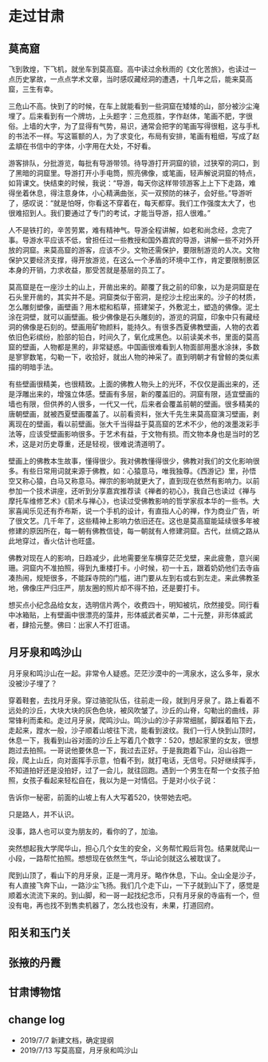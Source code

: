 # 走过甘肃

## 莫高窟

飞到敦煌，下飞机，就坐车到莫高窟。高中读过余秋雨的《文化苦旅》，也读过一点历史掌故，一点点学术文章，当时感叹藏经洞的遭遇，十几年之后，能来莫高窟，三生有幸。

三危山不高。快到了的时候，在车上就能看到一些洞窟在矮矮的山，部分被沙尘淹埋了。后来看到有一个牌坊，上头题字：三危揽胜，字作赵体，笔画不肥，字很俗。上墙的大字，为了显得有气势，易识，通常会把字的笔画写得很粗，这与手札的书法不一样。写这匾额的人，为了求变化，布局有安排，笔画有粗细，写成了赵孟頫在书信中的字体，小字用在大处，不好看。

游客排队，分批游览，每批有导游带领。待导游打开洞窟的锁，过狭窄的洞口，到了黑暗的洞窟里。导游打开小手电筒，照亮佛像，或笔画，轻声解说洞窟的特点，如背课文。快结束的时候，我说：“导游，每天你这样带领游客上上下下走路，难得坐着休息，得注意身体，小心精满曲张，买一双预防的袜子，会好些。”导游听了，感叹说：“就是怕呀，你看这不穿着在，每天都穿。我们工作强度太大了，也很难招到人。我们要通过了专门的考试，才能当导游，招人很难。”

人不是铁打的，辛苦劳累，难有精神气。导游全程讲解，如老和尚念经，念完了事。导游水平应该不低，曾担任过一些教授和国外嘉宾的导游，讲解一些不对外开放的洞窟。来莫高窟的游客，应该不少。文物还需保护，要限制游览的人次。文物保护又要经济支撑，得开放游览，在这么一个矛盾的环境中工作，肯定要限制景区本身的开销，力求收益，那受苦就是基层的员工了。

莫高窟是在一座沙土的山上，开凿出来的。颠覆了我之前的印象，以为是洞窟是在石头里开凿的，其实并不是。洞窟类似于窑洞，是挖沙土挖出来的。沙子的材质，怎么雕刻塑像，画壁画？用木棍和稻草，搭建架子，外敷泥土，塑造的佛像。泥土涂在洞壁，就可以画壁画。极少佛像是石头雕刻的，游览的洞窟，印象中只有藏经洞的佛像是石刻的。壁画用矿物颜料，能持久。有很多西夏佛教壁画，人物的衣着依旧色彩缤纷，脸部的铅白，时间久了，氧化成黑色。以前读美术书，里面的莫高窟的壁画，人物都是黑的，非常疑惑。中国画很难看到人物面部用墨水涂抹，多数是寥寥数笔，勾勒一下，收拾好，就出人物的神采了。直到明朝才有曾鲸的类似素描的明暗手法。

有些壁画很精美，也很精致。上面的佛教人物头上的光环，不仅仅是画出来的，还是浮雕出来的，增强立体感。壁画有多层，新的覆盖旧的。洞窟有限，适宜壁画的墙也有限，但供养的人很多，一代又一代，后来者会覆盖前朝的壁画。很多精美的唐朝壁画，就被西夏壁画覆盖了。以前看资料，张大千先生来莫高窟演习壁画，剥离现在的壁画，看以前壁画。张大千当得益于莫高窟的艺术不少，他的泼墨泼彩手法等，应该受壁画影响很多。于艺术有益，于文物有损。而文物本身也是当时的艺术，这是对历史尊重，还是轻视，很难说清道明了。

壁画上的佛教本生故事，懂得很少。我对佛教懂得很少，佛教对我们的文化影响很多。有些日常用词就来源于佛教，如：心猿意马，唯我独尊。《西游记》里，孙悟空又称心猿，白马又称意马。禅宗的影响就更大了，直到现在依然有影响力。以前参加一个技术讲座，还听到分享嘉宾推荐读《禅者的初心》，我自己也读过《禅与摩托车维修艺术》《箭术与禅心》，也读过受佛教影响的哲学家叔本华的一些书。大家喜闻乐见还有乔布斯，说一个手机的设计，有直指人心的禅，作为商业广告，听了很文艺。几千年了，这些精神上影响力依旧还在。这也是莫高窟能延续很多年被修建的原因所在，每一朝有佛教信徒，每一朝就有人修建洞窟。古代，丝绸之路从此地穿过，香火估计也旺盛。

佛教对现在人的影响，日趋减少，此地需要坐车横穿茫茫戈壁，来此疲惫，意兴阑珊。洞窟内不准拍照，得到九重楼打卡。小时候，初一十五，跟着奶奶他们去寺庙凑热闹，规矩很多，不能踩寺院的门槛，进门要从左到右或右到左走。来此佛教圣地，佛像庄严归庄严，朋友圈的照片却不得不拍，还是要打卡。

想买点小纪念品给女友，选明信片两个，收费四十，明知被坑，欣然接受。同行看中冰箱贴，上有壁画中很漂亮的藻井，形体威武者买单，二十元整，非形体威武者，肆拾元整。佛曰：出家人不打诳语。

## 月牙泉和鸣沙山

月牙泉和鸣沙山在一起。非常令人疑惑。茫茫沙漠中的一湾泉水，这么多年，泉水没被沙子埋了？

穿着鞋套，去找月牙泉。穿过骆驼队伍，往前走一段，就到月牙泉了。路上看着不远处的沙丘，大块大块的灰色色块，被风吹皱了。沙丘的山脊，勾勒出的曲线，非常锋利而柔和。走过月牙泉，爬鸣沙山。鸣沙山的沙子非常细腻，脚踩着陷下去，走起来，蹚水一般，沙子顺着山坡往下流，能看到波纹。我们一行人快到山顶时，休息一下，我看到山谷对面的沙丘上写着几个数字：520，想起家里的女友，很想跑过去拍照。一哥说他要休息一下，我过去正好。于是我跑着下山，沿山谷跑一段，爬上山丘，向对面挥手示意，怕看不到，就打电话，无信号。只好继续挥手，不知道拍好还是没拍好，过了一会儿，就往回跑。遇到一个男生在帮一个女孩子拍照，女孩子看起来轻松自在，我以为是一对情侣。于是对小伙子说：

告诉你一秘密，前面的山坡上有人大写着520，快带她去吧。

只是路人，并不认识。

没事，路人也可以变为朋友的，看你的了，加油。

突然想起我大学爬华山，担心几个女生的安全，义务帮忙殿后背包。结果就爬山一小段，一路帮忙拍照。想想现在依然生气，华山论剑就这么被耽误了。

爬到山顶了，看山下的月牙泉，正是一湾月牙。略作休息，下山。全山全是沙子，有人直接飞奔下山，一路沙尘飞扬。我们几个走下山，一下子就到山下了，感觉是顺着水流流下来的。到山脚，和一哥一起找纪念币，只有月牙泉的寺庙有一个，但没有电，再也找不到售卖机器了，怎么找也没有，未果，打道回府。


## 阳关和玉门关

## 张掖的丹霞

## 甘肃博物馆

## change log

- 2019/7/7 新建文档，确定提纲
- 2019/7/13 写莫高窟，月牙泉和鸣沙山
